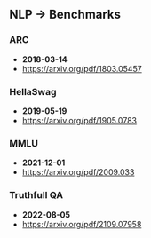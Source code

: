 ## NLP -> Benchmarks


### ARC
- **2018-03-14**
- https://arxiv.org/pdf/1803.05457
### HellaSwag
- **2019-05-19**
- https://arxiv.org/pdf/1905.0783
### MMLU
- **2021-12-01**
- https://arxiv.org/pdf/2009.033
### Truthfull QA
- **2022-08-05**
- https://arxiv.org/pdf/2109.07958